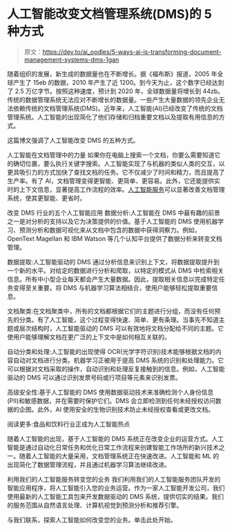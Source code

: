 # 人工智能改变文档管理系统(DMS)的 5 种方式

> 原文：<https://dev.to/ai_oodles/5-ways-ai-is-transforming-document-management-systems-dms-1gan>

随着组织的发展，新生成的数据量也在不断增长。据《福布斯》报道，2005 年全球产生了 15eb 的数据，2010 年产生了近 1200。到今天为止，这个数字已经达到了 2.5 万亿字节。按照这种速度，预计到 2020 年，全球数据量将增长到 44zb。传统的数据管理系统无法应对不断增长的数据量。一些产生大量数据的领先企业无法依赖传统的文档管理系统(DMS)。近年来，人工智能(AI)已经改变了传统的文档管理系统。人工智能的出现简化了他们存储和归档重要文档以及提取有用信息的方式。

这篇博文强调了人工智能改变 DMS 的五种方式。

人工智能在文档管理中的力量
如果你在电脑上搜索一个文档，你要么需要知道它的确切位置，要么执行关键字搜索。人工智能实现了与机器的类似人类的交互，以更具吸引力的方式加快了查找文档的任务。它不仅减少了时间和精力，而且提高了生产率。有了 AI，文档管理变得更智能、更简单、更容易。此外，它还能提供实时的上下文信息，显著提高工作流程的效率。[人工智能服务](https://artificialintelligence.oodles.io/)可以显著改善文档管理系统，使其更智能、更省时。

改变 DMS 行业的五个人工智能应用
数据分析:人工智能在 DMS 中最有趣的前景之一是对分析的支持以及它为决策提供的价值。基于人工智能的 DMS 使用机器学习、预测分析和数据可视化来从文档中包含的数据中获得洞察力。例如，OpenText Magellan 和 IBM Watson 等几个认知平台提供了数据分析来转变文档管理。

数据提取:人工智能驱动的 DMS 通过分析信息来识别上下文，将数据提取提升到一个新的水平。对给定的数据进行分析和爬取，以特定的模式从 DMS 中检索相关信息。所有中小型企业每天都会产生大量数据。因此，提取相关信息以完成特定任务变得至关重要。将 DMS 与机器学习算法相结合，使用户能够轻松提取重要信息。

文档聚类:在文档聚类中，所有的文档都根据它们的主题进行分组，而没有任何预先的分类。有了人工智能，这个过程变得快速、简单、更有条理。当事先不知道主题或层次结构时，人工智能驱动的 DMS 可以有效地将文档分配给不同的主题。它使用户能够理解文档在更广泛的上下文中是如何相互关联的。

自动分类和处理:人工智能的出现使得 OCR(光学字符识别)技术能够根据文档的内容自动对文档进行分类。机器学习正被用于提高 DMS 系统的识别和处理能力。它可以根据对文档采取的操作，自动识别和处理反复接触到的信息。例如，人工智能驱动的 DMS 可以通过识别发票号码或行项目等元素来识别发票。

高级安全性:基于人工智能的 DMS 使用数据驱动技术来准确检测个人身份信息(PII)和敏感数据，并在需要时保护它们。DMS 会立即检测到任何未经授权访问数据的企图。此外，AI 使用安全的生物识别技术防止未经授权查看或更改文档。

阅读更多:食品和饮料行业正成为人工智能热点

随着人工智能的出现，基于人工智能的 DMS 系统正在改变企业的运营方式。人工智能是通过自动化日常任务和优化日常工作流程来创建智能工作场所的新兴技术之一。随着人工智能的大量采用，文档管理系统正在快速改进。人工智能和 ML 的出现简化了数据管理流程，并且通过机器学习算法继续改进。

利用我们的人工智能服务转变您的业务
我们利用我们的人工智能服务团队开发的智能应用程序，将人工智能引入您的业务运营。作为一家人工智能开发公司，我们使用最新的人工智能工具包来开发数据驱动的 DMS 系统，提供切实的结果。我们的服务范围从自然语言处理、计算机视觉到预测分析和推荐引擎。

与我们联系，探索人工智能如何改变您的业务。单击此处开始。